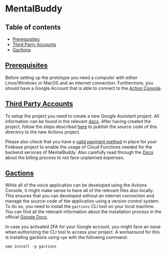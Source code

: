 # MentalBuddy

## Table of contents  
- [Prerequisites](#prerequisites)  
- [Third Party Accounts](#third-party-accounts)  
- [Gactions](#gactions)  
    
## [Prerequisites](#prerequisites)
Before setting up the prototype you need a computer with either Linux/Windows or MacOS and an internet connection. Furthermore, you should have a Google Account that is able to connect to the [Action Console](console.actions.google.com/).

## [Third Party Accounts](#third-party-accounts)
To setup the project you need to create a new Google Assistant project. All information can be found in the relevant [docs](https://developers.google.com/assistant/conversational/build). After having created the project, follow the steps described [here](https://developers.google.com/assistant/actionssdk/gactions/guide#import_an_existing_project_from_a_source_code_management_system) to publish the source code of this directory to the new Actions project.

Please also check that you have a [valid payment method](https://cloud.google.com/billing/docs/how-to/payment-methods) in place for your Firebase project to enable the usage of Cloud Functions needed for the backend services of MentalBuddy. Also carefully read through the [Docs](https://firebase.google.com/docs/projects/billing/firebase-pricing-plans?hl=en) about the billing process to not face unplanned expenses.

## [Gactions](#gactions)
While all of the voice application can be developed using the Actions Console, it might make sense to have all of the relevant files also locally. This ensures that you can developed without an internet connection and manage the source-code of the application using a version control system. To do so, you need to install the `gactions` CLI tool on your local machine. You can find all the relevant information about the installation process in the official [Google Docs](https://developers.google.com/assistant/actionssdk/gactions). 

In case you activated 2FA for your Google account, you might face an issue when authorizing the CLI tool to access your project. A workaround for this is installing gactions using `npm` with the following command:

    npm install -g gactions
